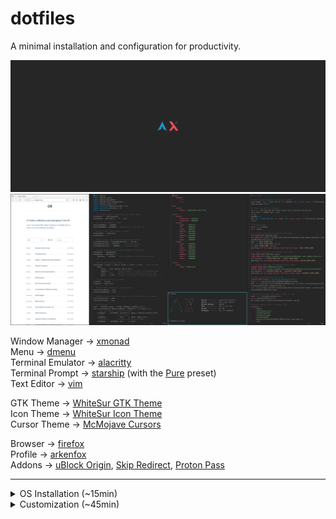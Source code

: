 # dotfiles

A minimal installation and configuration for productivity.

![wallpaper](/img/wallpapers/logos.png)
![screenshot](/img/screenshot.png)

Window Manager → [xmonad](https://xmonad.org/)\
Menu → [dmenu](https://tools.suckless.org/dmenu/)\
Terminal Emulator → [alacritty](https://github.com/alacritty/alacritty)\
Terminal Prompt → [starship](https://starship.rs/) (with the [Pure](https://starship.rs/presets/pure-preset.html) preset)\
Text Editor → [vim](https://www.vim.org/)
    
GTK Theme → [WhiteSur GTK Theme](https://github.com/vinceliuice/WhiteSur-gtk-theme)\
Icon Theme → [WhiteSur Icon Theme](https://github.com/vinceliuice/WhiteSur-icon-theme)\
Cursor Theme → [McMojave Cursors](https://github.com/vinceliuice/McMojave-cursors)

Browser → [firefox](https://www.mozilla.org/en-GB/firefox/)\
Profile → [arkenfox](https://github.com/arkenfox/user.js)\
Addons → [uBlock Origin](https://addons.mozilla.org/en-GB/firefox/addon/ublock-origin/), [Skip Redirect](https://addons.mozilla.org/en-GB/firefox/addon/skip-redirect/), [Proton Pass](https://addons.mozilla.org/en-GB/firefox/addon/proton-pass/)

---

<details>
<summary>OS Installation (~15min)</summary>
<br>

First, go through the Pre-Installation steps below.
1. [Acquire an installation image](https://wiki.archlinux.org/title/installation_guide#Pre-installation)
2. [Verify signature](https://wiki.archlinux.org/title/installation_guide#Prepare_an_installation_medium)
3. [Prepare an installation medium](https://wiki.archlinux.org/title/installation_guide#Prepare_an_installation_medium)
4. [Boot the live environment](https://wiki.archlinux.org/title/installation_guide#Prepare_an_installation_medium)

Next, use the [archinstall](https://wiki.archlinux.org/title/archinstall) helper.

5. ```archinstall``` when prompted
6. Fill the fields when prompted, I have included what I use as a template below:

| Field                     | Selection                                     |
|---------------------------|-----------------------------------------------|
| Archinstall Language      | English (100%)                                |
| Keyboard Layout           | us                                            |
| Mirror Region             | United Kingdom                                |
| Locale Language           | en_US                                         |
| Locale Encoding           | UTF-8                                         |
| Drive(s)                  | *Your Disks*                                  |
| Disk Layout               | wipe all &rarr; ext4 &rarr; no                |
| Encryption Password       | *None*                                        |
| Bootloader                | systemd-bootctl                               |
| Swap                      | True                                          |
| Host name                 | *Your Host Name*                              |
| Root password             | *Your Root Password*                          |
| User account              | *Your Accounts(s)*                            |
| Profile                   | minimal                                       |
| Audio                     | pipewire                                      |
| Kernels                   | linux                                         |
| Additional Packages       | *None*                                        |
| Network configuration     | use NetworkManager                            |
| Timezone                  | Europe/London                                 |
| Automatic time sync (NTP) | True                                          |
| Optional Repositories     | *None*                                        |

7. ```reboot``` when finished.
8. Enter the BIOS and boot the chosen harddrive, then login.
</details>

<details>
<summary>Customization (~45min)</summary>
<br>

1. Install git: `sudo pacman -S git`
2. Clone this repo: `git clone https://github.com/callumr00/dotfiles.git ~/.dotfiles`
3. Run the install script: `~/.dotfiles/install.sh`
4. Reboot: `reboot`

By default, upon logging in you will remain at the command line. To enter the desktop environment, run `startx`.
</details>
